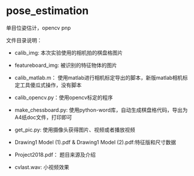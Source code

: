 # pose_estimation
单目位姿估计，opencv pnp

文件目录说明：

- calib_img:  本次实验使用的相机拍的棋盘格图片

- featureboard_img: 被识别的特征物体的图片

- calib_matlab.m： 使用matlab进行相机标定导出的脚本，新版matlab相机标定工具傻瓜式操作，没有脚本

- calib_opencv.py：使用opencv标定的程序

- make_chessboard.py:  使用python-word库，自动生成棋盘格代码，导出为A4纸doc文件，打印即可

- get_pic.py: 使用摄像头获得图片、视频或者播放视频

- Drawing1 Model (1).pdf & Drawing1 Model (2).pdf:特征版和尺寸数据

- Project2018.pdf： 题目来源及介绍

- cvlast.wav: 小视频效果
